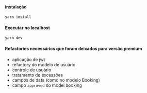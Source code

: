 #### instalação
`yarn install`

#### Executar no localhost
`yarn dev` 


#### Refactories necessários que foram deixados para versão premium
- aplicação de jwt
- refactory do modelo de usuário
- controle de usuário
- tratamento de excessões 
- campos de data (como no modelo Booking)
- campo `approved` do model booking